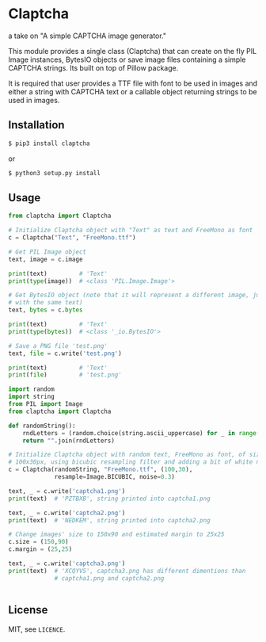 # Claptcha

a take on "A simple CAPTCHA image generator."

This module provides a single class (Claptcha) that can create on the fly
PIL Image instances, BytesIO objects or save image files containing a simple
CAPTCHA strings. Its built on top of Pillow package.

It is required that user provides a TTF file with font to be used in images
and either a string with CAPTCHA text or a callable object returning strings
to be used in images.

## Installation

```bash
$ pip3 install claptcha
```
or
```bash
$ python3 setup.py install
```

## Usage

```python
from claptcha import Claptcha

# Initialize Claptcha object with "Text" as text and FreeMono as font
c = Claptcha("Text", "FreeMono.ttf")

# Get PIL Image object
text, image = c.image

print(text)         # 'Text'
print(type(image))  # <class 'PIL.Image.Image'>

# Get BytesIO object (note that it will represent a different image, just
# with the same text)
text, bytes = c.bytes

print(text)         # 'Text'
print(type(bytes))  # <class '_io.BytesIO'>

# Save a PNG file 'test.png'
text, file = c.write('test.png')

print(text)         # 'Text'
print(file)         # 'test.png'
```

```python
import random
import string
from PIL import Image
from claptcha import Claptcha

def randomString():
    rndLetters = (random.choice(string.ascii_uppercase) for _ in range(6))
    return "".join(rndLetters)

# Initialize Claptcha object with random text, FreeMono as font, of size
# 100x30px, using bicubic resampling filter and adding a bit of white noise
c = Claptcha(randomString, "FreeMono.ttf", (100,30),
             resample=Image.BICUBIC, noise=0.3)

text, _ = c.write('captcha1.png')
print(text)  # 'PZTBXB', string printed into captcha1.png

text, _ = c.write('captcha2.png')
print(text)  # 'NEDKEM', string printed into captcha2.png

# Change images' size to 150x90 and estimated margin to 25x25
c.size = (150,90)
c.margin = (25,25)

text, _ = c.write('captcha3.png')
print(text)  # 'XCQYVS', captcha3.png has different dimentions than
             # captcha1.png and captcha2.png
```


```run provided notebook for complete walktthrough
```

## License

MIT, see `LICENCE`.
